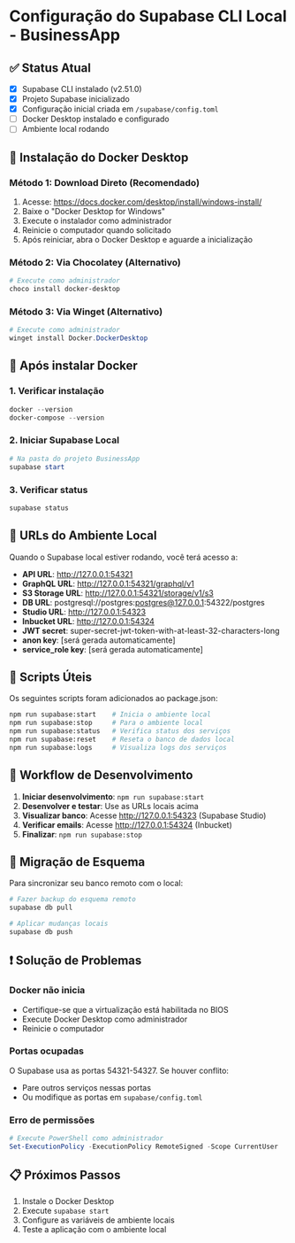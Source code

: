 # Configuração do Supabase CLI Local - BusinessApp

## ✅ Status Atual
- [x] Supabase CLI instalado (v2.51.0)
- [x] Projeto Supabase inicializado
- [x] Configuração inicial criada em `/supabase/config.toml`
- [ ] Docker Desktop instalado e configurado
- [ ] Ambiente local rodando

## 🐳 Instalação do Docker Desktop

### Método 1: Download Direto (Recomendado)
1. Acesse: https://docs.docker.com/desktop/install/windows-install/
2. Baixe o "Docker Desktop for Windows"
3. Execute o instalador como administrador
4. Reinicie o computador quando solicitado
5. Após reiniciar, abra o Docker Desktop e aguarde a inicialização

### Método 2: Via Chocolatey (Alternativo)
```powershell
# Execute como administrador
choco install docker-desktop
```

### Método 3: Via Winget (Alternativo)
```powershell
# Execute como administrador
winget install Docker.DockerDesktop
```

## 🚀 Após instalar Docker

### 1. Verificar instalação
```powershell
docker --version
docker-compose --version
```

### 2. Iniciar Supabase Local
```powershell
# Na pasta do projeto BusinessApp
supabase start
```

### 3. Verificar status
```powershell
supabase status
```

## 🔧 URLs do Ambiente Local

Quando o Supabase local estiver rodando, você terá acesso a:

- **API URL**: http://127.0.0.1:54321
- **GraphQL URL**: http://127.0.0.1:54321/graphql/v1
- **S3 Storage URL**: http://127.0.0.1:54321/storage/v1/s3
- **DB URL**: postgresql://postgres:postgres@127.0.0.1:54322/postgres
- **Studio URL**: http://127.0.0.1:54323
- **Inbucket URL**: http://127.0.0.1:54324
- **JWT secret**: super-secret-jwt-token-with-at-least-32-characters-long
- **anon key**: [será gerada automaticamente]
- **service_role key**: [será gerada automaticamente]

## 📝 Scripts Úteis

Os seguintes scripts foram adicionados ao package.json:

```bash
npm run supabase:start    # Inicia o ambiente local
npm run supabase:stop     # Para o ambiente local
npm run supabase:status   # Verifica status dos serviços
npm run supabase:reset    # Reseta o banco de dados local
npm run supabase:logs     # Visualiza logs dos serviços
```

## 🔄 Workflow de Desenvolvimento

1. **Iniciar desenvolvimento**: `npm run supabase:start`
2. **Desenvolver e testar**: Use as URLs locais acima
3. **Visualizar banco**: Acesse http://127.0.0.1:54323 (Supabase Studio)
4. **Verificar emails**: Acesse http://127.0.0.1:54324 (Inbucket)
5. **Finalizar**: `npm run supabase:stop`

## 🔧 Migração de Esquema

Para sincronizar seu banco remoto com o local:

```powershell
# Fazer backup do esquema remoto
supabase db pull

# Aplicar mudanças locais
supabase db push
```

## ❗ Solução de Problemas

### Docker não inicia
- Certifique-se que a virtualização está habilitada no BIOS
- Execute Docker Desktop como administrador
- Reinicie o computador

### Portas ocupadas
O Supabase usa as portas 54321-54327. Se houver conflito:
- Pare outros serviços nessas portas
- Ou modifique as portas em `supabase/config.toml`

### Erro de permissões
```powershell
# Execute PowerShell como administrador
Set-ExecutionPolicy -ExecutionPolicy RemoteSigned -Scope CurrentUser
```

## 📋 Próximos Passos

1. Instale o Docker Desktop
2. Execute `supabase start`
3. Configure as variáveis de ambiente locais
4. Teste a aplicação com o ambiente local
